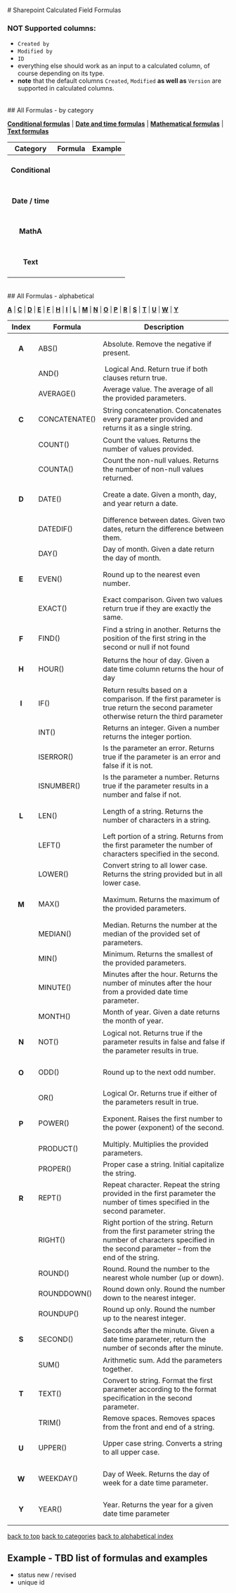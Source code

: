 <h6 id="top"></h6>
# Sharepoint Calculated Field Formulas 


### NOT Supported columns:
- ```Created by```
- ```Modified by```
- ```ID```
- everything else should work as an input to a calculated column, of course depending on its type. 
- **note** that the default columns ```Created```, ```Modified``` **as well as** ```Version``` are supported in calculated columns.

<h6 id="cat"></h6>
## All Formulas - by category 

[**Conditional formulas**](#conditional) | [**Date and time formulas**](#datetime) | [**Mathematical formulas**](#math) | [**Text formulas**](#text)

| Category | Formula | Example |
|:----------:|----------|----------|
|<h4 id="conditional">Conditional</h4>|      |   |
|<h4 id="datetime">Date / time </h4>|      |   |
|<h4 id="math">MathA</h4>|      |   |
|<h4 id="text">Text</h4>|      |   |

<h6 id="alpha"></h6>
## All Formulas - alphabetical 

[**A**](#A) | [**C**](#C) | [**D**](#D) | [**E**](#E) | [**F**](#F) | [**H**](#H) | [**I**](#I) | [**L**](#L) | [**M**](#M) | [**N**](#N) | [**O**](#O) | [**P**](#P) | [**R**](#R) | [**S**](#S) | [**T**](#T) | [**U**](#U) | [**W**](#W) | [**Y**](#Y)


|           Index | Formula      |                               Description |
|:---------------:|--------------|-------------------------------------------|
|<h4 id="A">A</h4>| ABS()        | Absolute. Remove the negative if present. |
|                 | AND()        |  Logical And. Return true if both clauses return true.|
|                 | AVERAGE()    | Average value. The average of all the provided parameters. |
|<h4 id="C">C</h4>| CONCATENATE()| String concatenation. Concatenates every parameter provided and returns it as a single string. |
|                 | COUNT()      | Count the values. Returns the number of values provided. |
|                 | COUNTA()     | Count the non-null values. Returns the number of non-null values returned.|
|<h4 id="D">D</h4>| DATE()       | Create a date. Given a month, day, and year return a date.|
|                 | DATEDIF()    | Difference between dates. Given two dates, return the difference between them. |
|                 | DAY()        | Day of month. Given a date return the day of month. |
|<h4 id="E">E</h4>| EVEN()       | Round up to the nearest even number. |
|                 | EXACT()      | Exact comparison. Given two values return true if they are exactly the same. |
|<h4 id="F">F</h4>| FIND()       | Find a string in another. Returns the position of the first string in the second or null if not found |
|<h4 id="H">H</h4>| HOUR()       | Returns the hour of day. Given a date time column returns the hour of day |
|<h4 id="I">I</h4>| IF()         | Return results based on a comparison. If the first parameter is true return the second parameter otherwise return the third parameter
|                 | INT()        | Returns an integer. Given a number returns the integer portion.|
|                 | ISERROR()    | Is the parameter an error. Returns true if the parameter is an error and false if it is not.
|                 | ISNUMBER()   | Is the parameter a number. Returns true if the parameter results in a number and false if not.
|<h4 id="L">L</h4>| LEN()        | Length of a string. Returns the number of characters in a string.|
|                 | LEFT()       | Left portion of a string. Returns from the first parameter the number of characters specified in the second. |
|                 | LOWER()      | Convert string to all lower case. Returns the string provided but in all lower case. |
|<h4 id="M">M</h4>| MAX()        | Maximum. Returns the maximum of the provided parameters.
|                 | MEDIAN()     | Median. Returns the number at the median of the provided set of parameters.
|                 | MIN()        | Minimum. Returns the smallest of the provided parameters.
|                 | MINUTE()     | Minutes after the hour. Returns the number of minutes after the hour from a provided date time parameter.|
|                 | MONTH()      | Month of year. Given a date returns the month of year. |
|<h4 id="N">N</h4>| NOT()        | Logical not. Returns true if the parameter results in false and false if the parameter results in true.
|<h4 id="O">O</h4>| ODD()        | Round up to the next odd number.|
|                 | OR()         | Logical Or. Returns true if either of the parameters result in true.|
|<h4 id="P">P</h4>| POWER()      | Exponent. Raises the first number to the power (exponent) of the second. |
|                 | PRODUCT()    | Multiply. Multiplies the provided parameters. |
|                 | PROPER()     | Proper case a string. Initial capitalize the string.
|<h4 id="R">R</h4>| REPT()       | Repeat character. Repeat the string provided in the first parameter the number of times specified in the second parameter. |
|                  | RIGHT()     | Right portion of the string. Return from the first parameter string the number of characters specified in the second parameter – from the end of the string. |
|                  | ROUND()     | Round. Round the number to the nearest whole number (up or down). |
|                  | ROUNDDOWN() | Round down only. Round the number down to the nearest integer.|
|                  | ROUNDUP()   | Round up only. Round the number up to the nearest integer. |
|<h4 id="S">S</h4> | SECOND()    | Seconds after the minute. Given a date time parameter, return the number of seconds after the minute.|
|                  | SUM()       | Arithmetic sum. Add the parameters together. |
|<h4 id="Т">Т</h4> | TEXT()      | Convert to string. Format the first parameter according to the format specification in the second parameter.|
|                  | TRIM()      | Remove spaces. Removes spaces from the front and end of a string. |
|<h4 id="U">U</h4> | UPPER()     | Upper case string. Converts a string to all upper case. |
|<h4 id="W">W</h4> | WEEKDAY()   | Day of Week. Returns the day of week for a date time parameter. |
|<h4 id="Y">Y</h4> | YEAR()      | Year. Returns the year for a given date time parameter

[back to top](#top)
[back to categories](#cat)
[back to alphabetical index](#alpha)


## Example - TBD list of formulas and examples
- status new / revised
- unique id
